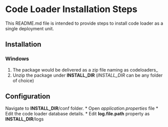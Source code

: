 # Code Loader Installation Steps
This README.md file is intended to provide steps to install code loader as a single deployment unit.

## Installation
### Windows
1. The package would be delivered as a zip file naming as codeloaders_**<version>**
2. Unzip the package under **INSTALL_DIR** (*INSTALL_DIR* can be any folder of choice)

## Configuration
Navigate to **INSTALL_DIR**/conf folder.
    * Open *application.properties* file
        * Edit the code loader database details.
        * Edit **log.file.path** property as **INSTALL_DIR**/logs
